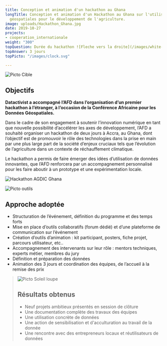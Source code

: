 ```yaml
---
title: Conception et animation d'un hackathon au Ghana
longTitle: Conception et animation d'un Hackathon au Ghana sur l'utilisation des données
  géospatiales pour le développement de l'agriculture.
image: uploads/Hackathon_Ghana.jpg
date: 2019-10-27
projects:
- cooperation_internationale
weight: "300"
topQuestion: Durée du hackathon ![Fleche vers la droite](/images/white-dotted-arrow.svg)
topAnswer: 3 jours
topPicto: "/images/clock.svg"

---
```

![Picto Cible](/images/target.svg)
## Objectifs

**Datactivist a accompagné l’AFD dans l’organisation d’un premier hackathon à l’étranger, à l’occasion de la Conférence Africaine pour les Données Géospatiales.** 

Dans le cadre de son engagement à soutenir l’innovation numérique en tant que nouvelle possibilité d’accélérer les axes de développement, l’AFD a souhaité organiser un hackathon de deux jours à Accra, au Ghana, dont l’objectif est de promouvoir le rôle des technologies dans la prise en main par une plus large part de la société d’enjeux cruciaux tels que l’évolution de l’agriculture dans un contexte de réchauffement climatique. 

Le hackathon a permis de faire émerger des idées d’utilisation de données innovantes, que l’AFD renforcera par un accompagnement personnalisé pour les faire aboutir à un prototype et une expérimentation locale.

![Hackathon AGDIC Ghana](/images/Day_2_concentration_max.jpg)

![Picto outils](/images/tools.svg)
## Approche adoptée

- Structuration de l’événement, définition du programme et des temps forts
- Mise en place d’outils collaboratifs (forum dédié) et d’une plateforme de communication sur l’événement
- Création d’outils d’animation : kit participant, posters, fiche projet, parcours utilisateur, etc.. 
- Accompagnement des intervenants sur leur rôle : mentors techniques, experts métier, membres du jury
- Définition et préparation des données 
- Animation des 3 jours et coordination des équipes, de l’accueil à la remise des prix


> ![Picto Soleil loupe](/images/search-sun.svg)
> ## Résultats obtenus
> 
> - Neuf projets ambitieux présentés en session de clôture
> - Une documentation complète des travaux des équipes
> - Une utilisation concrète de données
> - Une action de sensibilisation et d'acculturation au travail de la donnée
> - Une rencontre avec des entrepreneurs locaux et réutilisateurs de données